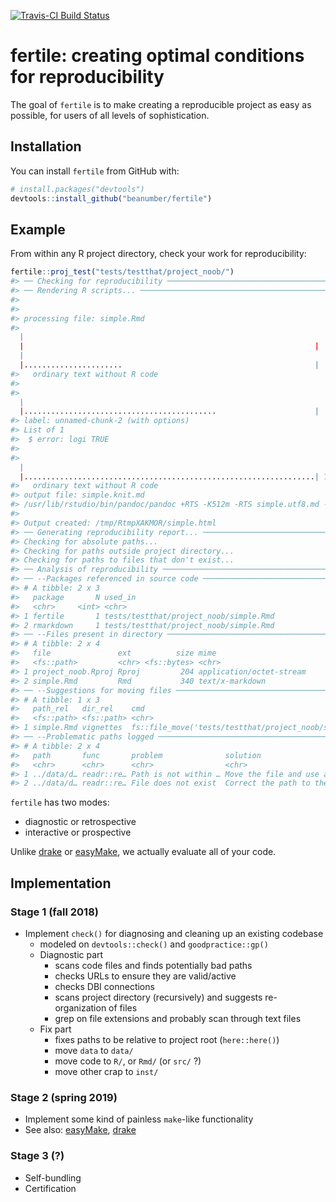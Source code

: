 
<!-- README.md is generated from README.Rmd. Please edit that file -->
[![Travis-CI Build Status](https://travis-ci.org/beanumber/fertile.svg?branch=master)](https://travis-ci.org/beanumber/fertile)

fertile: creating optimal conditions for reproducibility
========================================================

The goal of `fertile` is to make creating a reproducible project as easy as possible, for users of all levels of sophistication.

Installation
------------

You can install `fertile` from GitHub with:

``` r
# install.packages("devtools")
devtools::install_github("beanumber/fertile")
```

Example
-------

From within any R project directory, check your work for reproducibility:

``` r
fertile::proj_test("tests/testthat/project_noob/")
#> ── Checking for reproducibility ──────────────────────────────────────────────── fertile 0.0.0.9010 ──
#> ── Rendering R scripts... ────────────────────────────────────────────────────── fertile 0.0.0.9010 ──
#> 
#> 
#> processing file: simple.Rmd
#> 
  |                                                                       
  |                                                                 |   0%
  |                                                                       
  |......................                                           |  33%
#>   ordinary text without R code
#> 
#> 
  |                                                                       
  |...........................................                      |  67%
#> label: unnamed-chunk-2 (with options) 
#> List of 1
#>  $ error: logi TRUE
#> 
#> 
  |                                                                       
  |.................................................................| 100%
#>   ordinary text without R code
#> output file: simple.knit.md
#> /usr/lib/rstudio/bin/pandoc/pandoc +RTS -K512m -RTS simple.utf8.md --to html4 --from markdown+autolink_bare_uris+ascii_identifiers+tex_math_single_backslash --output /tmp/RtmpXAKMOR/simple.html --smart --email-obfuscation none --self-contained --standalone --section-divs --template /home/bbaumer/R/x86_64-pc-linux-gnu-library/3.4/rmarkdown/rmd/h/default.html --no-highlight --variable highlightjs=1 --variable 'theme:bootstrap' --include-in-header /tmp/RtmpXAKMOR/rmarkdown-str58e44054858e.html --mathjax --variable 'mathjax-url:https://mathjax.rstudio.com/latest/MathJax.js?config=TeX-AMS-MML_HTMLorMML'
#> 
#> Output created: /tmp/RtmpXAKMOR/simple.html
#> ── Generating reproducibility report... ──────────────────────────────────────── fertile 0.0.0.9010 ──
#> Checking for absolute paths...
#> Checking for paths outside project directory...
#> Checking for paths to files that don't exist...
#> ── Analysis of reproducibility ───────────────────────────────────────────────── fertile 0.0.0.9010 ──
#> ── --Packages referenced in source code ──────────────────────────────────────── fertile 0.0.0.9010 ──
#> # A tibble: 2 x 3
#>   package       N used_in                               
#>   <chr>     <int> <chr>                                 
#> 1 fertile       1 tests/testthat/project_noob/simple.Rmd
#> 2 rmarkdown     1 tests/testthat/project_noob/simple.Rmd
#> ── --Files present in directory ──────────────────────────────────────────────── fertile 0.0.0.9010 ──
#> # A tibble: 2 x 4
#>   file               ext          size mime                    
#>   <fs::path>         <chr> <fs::bytes> <chr>                   
#> 1 project_noob.Rproj Rproj         204 application/octet-stream
#> 2 simple.Rmd         Rmd           340 text/x-markdown
#> ── --Suggestions for moving files ────────────────────────────────────────────── fertile 0.0.0.9010 ──
#> # A tibble: 1 x 3
#>   path_rel   dir_rel    cmd                                               
#>   <fs::path> <fs::path> <chr>                                             
#> 1 simple.Rmd vignettes  fs::file_move('tests/testthat/project_noob/simple…
#> ── --Problematic paths logged ────────────────────────────────────────────────── fertile 0.0.0.9010 ──
#> # A tibble: 2 x 4
#>   path       func       problem              solution                     
#>   <chr>      <chr>      <chr>                <chr>                        
#> 1 ../data/d… readr::re… Path is not within … Move the file and use a rela…
#> 2 ../data/d… readr::re… File does not exist  Correct the path to the file
```

`fertile` has two modes:

-   diagnostic or retrospective
-   interactive or prospective

Unlike [drake](https://github.com/ropensci/drake) or [easyMake](https://github.com/GShotwell/easyMake), we actually evaluate all of your code.

Implementation
--------------

### Stage 1 (fall 2018)

-   Implement `check()` for diagnosing and cleaning up an existing codebase
    -   modeled on `devtools::check()` and `goodpractice::gp()`
    -   Diagnostic part
        -   scans code files and finds potentially bad paths
        -   checks URLs to ensure they are valid/active
        -   checks DBI connections
        -   scans project directory (recursively) and suggests re-organization of files
        -   grep on file extensions and probably scan through text files
    -   Fix part
        -   fixes paths to be relative to project root (`here::here()`)
        -   move `data` to `data/`
        -   move code to `R/`, or `Rmd/` (or `src/` ?)
        -   move other crap to `inst/`

### Stage 2 (spring 2019)

-   Implement some kind of painless `make`-like functionality
-   See also: [easyMake](https://github.com/GShotwell/easyMake), [drake](https://github.com/ropensci/drake)

### Stage 3 (?)

-   Self-bundling
-   Certification
